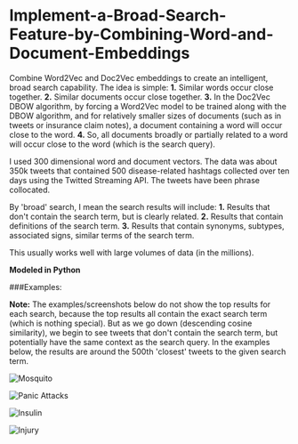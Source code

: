 # Implement-a-Broad-Search-Feature-by-Combining-Word-and-Document-Embeddings
Combine Word2Vec and Doc2Vec embeddings to create an intelligent, broad search capability. The idea is simple:
**1.** Similar words occur close together.
**2.** Similar documents occur close together.
**3.** In the Doc2Vec DBOW algorithm, by forcing a Word2Vec model to be trained along with the DBOW algorithm, and for relatively smaller sizes of documents (such as in tweets or insurance claim notes), a document containing a word will occur close to the word. 
**4.** So, all documents broadly or partially related to a word will occur close to the word (which is the search query). 

I used 300 dimensional word and document vectors. The data was about 350k tweets that contained 500 disease-related hashtags collected over ten days using the Twitted Streaming API. The tweets have been phrase collocated.

By 'broad' search, I mean the search results will include:
**1.** Results that don't contain the search term, but is clearly related.
**2.** Results that contain definitions of the search term.
**3.** Results that contain synonyms, subtypes, associated signs, similar terms of the search term.

This usually works well with large volumes of data (in the millions).

**Modeled in Python**

###Examples:

**Note:** The examples/screenshots below do not show the top results for each search, because the top results all contain the exact search term (which is nothing special). But as we go down (descending cosine similarity), we begin to see tweets that don't contain the search term, but potentially have the same context as the search query. In the examples below, the results are around the 500th 'closest' tweets to the given search term.

![Mosquito](https://github.com/sgrvinod/Implement-a-Broad-Search-Feature-by-Combining-Word-and-Document-Embeddings/blob/master/examples/mosquito.png?raw=true)

![Panic Attacks](https://github.com/sgrvinod/Implement-a-Broad-Search-Feature-by-Combining-Word-and-Document-Embeddings/blob/master/examples/panic%20attacks.png?raw=true)

![Insulin](https://github.com/sgrvinod/Implement-a-Broad-Search-Feature-by-Combining-Word-and-Document-Embeddings/blob/master/examples/insulin.png?raw=true)

![Injury](https://github.com/sgrvinod/Implement-a-Broad-Search-Feature-by-Combining-Word-and-Document-Embeddings/blob/master/examples/injury.png?raw=true)



